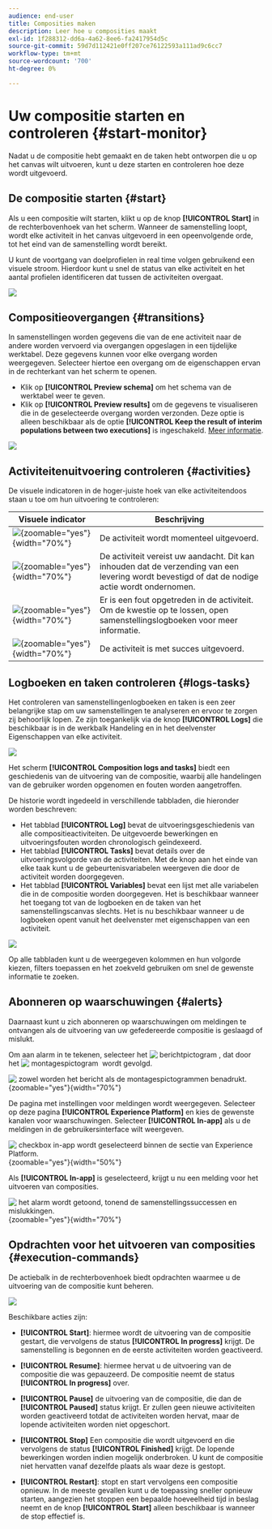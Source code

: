 ```yaml
---
audience: end-user
title: Composities maken
description: Leer hoe u composities maakt
exl-id: 1f288312-dd6a-4a62-8ee6-fa2417954d5c
source-git-commit: 59d7d112421e0ff207ce76122593a111ad9c6cc7
workflow-type: tm+mt
source-wordcount: '700'
ht-degree: 0%

---
```


# Uw compositie starten en controleren {#start-monitor}

Nadat u de compositie hebt gemaakt en de taken hebt ontworpen die u op het canvas wilt uitvoeren, kunt u deze starten en controleren hoe deze wordt uitgevoerd.

## De compositie starten {#start}

Als u een compositie wilt starten, klikt u op de knop **[!UICONTROL Start]** in de rechterbovenhoek van het scherm. Wanneer de samenstelling loopt, wordt elke activiteit in het canvas uitgevoerd in een opeenvolgende orde, tot het eind van de samenstelling wordt bereikt.

U kunt de voortgang van doelprofielen in real time volgen gebruikend een visuele stroom. Hierdoor kunt u snel de status van elke activiteit en het aantal profielen identificeren dat tussen de activiteiten overgaat.

![](assets/composition-visual-flow.png)

## Compositieovergangen {#transitions}

In samenstellingen worden gegevens die van de ene activiteit naar de andere worden vervoerd via overgangen opgeslagen in een tijdelijke werktabel. Deze gegevens kunnen voor elke overgang worden weergegeven. Selecteer hiertoe een overgang om de eigenschappen ervan in de rechterkant van het scherm te openen.

* Klik op **[!UICONTROL Preview schema]** om het schema van de werktabel weer te geven.
* Klik op **[!UICONTROL Preview results]** om de gegevens te visualiseren die in de geselecteerde overgang worden verzonden. Deze optie is alleen beschikbaar als de optie **[!UICONTROL Keep the result of interim populations between two executions]** is ingeschakeld. [Meer informatie](create-composition.md#settings).

![](assets/transition-preview.png)

## Activiteitenuitvoering controleren {#activities}

De visuele indicatoren in de hoger-juiste hoek van elke activiteitendoos staan u toe om hun uitvoering te controleren:

| Visuele indicator | Beschrijving |
|-----|------------|
| ![](assets/activity-status-pending.png){zoomable="yes"}{width="70%"} | De activiteit wordt momenteel uitgevoerd. |
| ![](assets/activity-status-orange.png){zoomable="yes"}{width="70%"} | De activiteit vereist uw aandacht. Dit kan inhouden dat de verzending van een levering wordt bevestigd of dat de nodige actie wordt ondernomen. |
| ![](assets/activity-status-red.png){zoomable="yes"}{width="70%"} | Er is een fout opgetreden in de activiteit. Om de kwestie op te lossen, open samenstellingslogboeken voor meer informatie. |
| ![](assets/activity-status-green.png){zoomable="yes"}{width="70%"} | De activiteit is met succes uitgevoerd. |

## Logboeken en taken controleren {#logs-tasks}

Het controleren van samenstellingenlogboeken en taken is een zeer belangrijke stap om uw samenstellingen te analyseren en ervoor te zorgen zij behoorlijk lopen. Ze zijn toegankelijk via de knop **[!UICONTROL Logs]** die beschikbaar is in de werkbalk Handeling en in het deelvenster Eigenschappen van elke activiteit.

![](assets/logs-button.png)

Het scherm **[!UICONTROL Composition logs and tasks]** biedt een geschiedenis van de uitvoering van de compositie, waarbij alle handelingen van de gebruiker worden opgenomen en fouten worden aangetroffen.

<!-- à confirmer, pas trouvé dans les options = The workflow history is saved for the duration specified in the workflow execution options. During this duration, all the messages are therefore saved, even after a restart. If you do not want to save the messages from a previous execution, you have to purge the history by clicking the ![](assets/delete_darkgrey-24px.png) button.-->

De historie wordt ingedeeld in verschillende tabbladen, die hieronder worden beschreven:

* Het tabblad **[!UICONTROL Log]** bevat de uitvoeringsgeschiedenis van alle compositieactiviteiten. De uitgevoerde bewerkingen en uitvoeringsfouten worden chronologisch geïndexeerd.
* Het tabblad **[!UICONTROL Tasks]** bevat details over de uitvoeringsvolgorde van de activiteiten. Met de knop aan het einde van elke taak kunt u de gebeurtenisvariabelen weergeven die door de activiteit worden doorgegeven.
* Het tabblad **[!UICONTROL Variables]** bevat een lijst met alle variabelen die in de compositie worden doorgegeven. Het is beschikbaar wanneer het toegang tot van de logboeken en de taken van het samenstellingscanvas slechts. Het is nu beschikbaar wanneer u de logboeken opent vanuit het deelvenster met eigenschappen van een activiteit.  <!-- à confirmer-->

![](assets/logs-tasks.png)

Op alle tabbladen kunt u de weergegeven kolommen en hun volgorde kiezen, filters toepassen en het zoekveld gebruiken om snel de gewenste informatie te zoeken.

## Abonneren op waarschuwingen {#alerts}

Daarnaast kunt u zich abonneren op waarschuwingen om meldingen te ontvangen als de uitvoering van uw gefedereerde compositie is geslaagd of mislukt.

Om aan alarm in te tekenen, selecteer het ![&#x200B; berichtpictogram &#x200B;](/help/assets/icons/bell.png), dat door het ![&#x200B; montagespictogram &#x200B;](/help/assets/icons/settings.png) wordt gevolgd.

![&#x200B; zowel worden het bericht als de montagespictogrammen benadrukt.](assets/monitor/select-notifications.png){zoomable="yes"}{width="70%"}

De pagina met instellingen voor meldingen wordt weergegeven. Selecteer op deze pagina **[!UICONTROL Experience Platform]** en kies de gewenste kanalen voor waarschuwingen. Selecteer **[!UICONTROL In-app]** als u de meldingen in de gebruikersinterface wilt weergeven.

![&#x200B; checkbox in-app wordt geselecteerd binnen de sectie van Experience Platform.](assets/monitor/add-alerts.png){zoomable="yes"}{width="50%"}

Als **[!UICONTROL In-app]** is geselecteerd, krijgt u nu een melding voor het uitvoeren van composities.

![&#x200B; het alarm wordt getoond, tonend de samenstellingssuccessen en mislukkingen.](assets/monitor/view-alerts.png){zoomable="yes"}{width="70%"}

## Opdrachten voor het uitvoeren van composities {#execution-commands}

De actiebalk in de rechterbovenhoek biedt opdrachten waarmee u de uitvoering van de compositie kunt beheren.

![](assets/execution-actions.png)

Beschikbare acties zijn:

* **[!UICONTROL Start]**: hiermee wordt de uitvoering van de compositie gestart, die vervolgens de status **[!UICONTROL In progress]** krijgt. De samenstelling is begonnen en de eerste activiteiten worden geactiveerd.

* **[!UICONTROL Resume]**: hiermee hervat u de uitvoering van de compositie die was gepauzeerd. De compositie neemt de status **[!UICONTROL In progress]** over.

* **[!UICONTROL Pause]** de uitvoering van de compositie, die dan de **[!UICONTROL Paused]** status krijgt. Er zullen geen nieuwe activiteiten worden geactiveerd totdat de activiteiten worden hervat, maar de lopende activiteiten worden niet opgeschort.

* **[!UICONTROL Stop]** Een compositie die wordt uitgevoerd en die vervolgens de status **[!UICONTROL Finished]** krijgt. De lopende bewerkingen worden indien mogelijk onderbroken. U kunt de compositie niet hervatten vanaf dezelfde plaats als waar deze is gestopt.

* **[!UICONTROL Restart]**: stopt en start vervolgens een compositie opnieuw. In de meeste gevallen kunt u de toepassing sneller opnieuw starten, aangezien het stoppen een bepaalde hoeveelheid tijd in beslag neemt en de knop **[!UICONTROL Start]** alleen beschikbaar is wanneer de stop effectief is.

